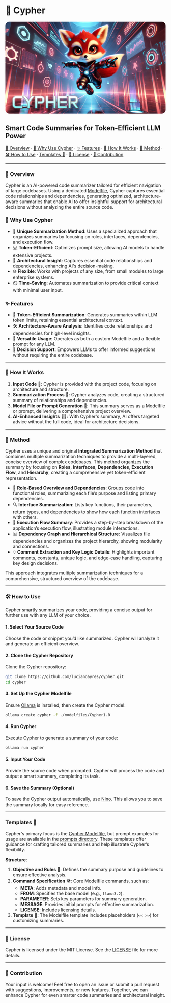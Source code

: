 # 🦊 Cypher

![Cypher Banner](https://github.com/lucianoayres/cypher/blob/main/images/banner_cypher.png?raw=true)

## Smart Code Summaries for Token-Efficient LLM Power

[🦾 Overview](#overview) · [🧠 Why Use Cypher](#why-use-cypher) · [✨ Features](#features) · [🚀 How It Works](#how-it-works) · [🧩 Method](#method) · [🛠️ How to Use](#how-to-use) · [Templates 📄](#templates-) · [📄 License](#license) · [🤝 Contribution](#contribution)

---

### 🦾 Overview

Cypher is an AI-powered code summarizer tailored for efficient navigation of large codebases. Using a dedicated [Modelfile](./modelfiles/Cypher1.0), Cypher captures essential code relationships and dependencies, generating optimized, architecture-aware summaries that enable AI to offer insightful support for architectural decisions without analyzing the entire source code.

### 🧠 Why Use Cypher

-   🦊 **Unique Summarization Method**: Uses a specialized approach that organizes summaries by focusing on roles, interfaces, dependencies, and execution flow.
-   💻 **Token-Efficient**: Optimizes prompt size, allowing AI models to handle extensive projects.
-   🧩 **Architectural Insight**: Captures essential code relationships and dependencies, enhancing AI's decision-making.
-   🌐 **Flexible**: Works with projects of any size, from small modules to large enterprise systems.
-   ⏲️ **Time-Saving**: Automates summarization to provide critical context with minimal user input.

### ✨ Features

-   🧬 **Token-Efficient Summarization**: Generates summaries within LLM token limits, retaining essential architectural context.
-   🛠️ **Architecture-Aware Analysis**: Identifies code relationships and dependencies for high-level insights.
-   🔗 **Versatile Usage**: Operates as both a custom Modelfile and a flexible prompt for any LLM.
-   🔎 **Decision Support**: Empowers LLMs to offer informed suggestions without requiring the entire codebase.

---

### 🚀 How It Works

1. **Input Code** 📄: Cypher is provided with the project code, focusing on architecture and structure.
2. **Summarization Process** 🧬: Cypher analyzes code, creating a structured summary of relationships and dependencies.
3. **Model File or Prompt Generation** 🦾: This summary serves as a Modelfile or prompt, delivering a comprehensive project overview.
4. **AI-Enhanced Insights** 🧠✨: With Cypher's summary, AI offers targeted advice without the full code, ideal for architecture decisions.

---

### 🧩 Method

Cypher uses a unique and original **Integrated Summarization Method** that combines multiple summarization techniques to provide a multi-layered, concise overview of complex codebases. This method organizes the summary by focusing on **Roles**, **Interfaces**, **Dependencies**, **Execution Flow**, and **Hierarchy**, creating a comprehensive yet token-efficient representation.

-   🦊 **Role-Based Overview and Dependencies**: Groups code into functional roles, summarizing each file’s purpose and listing primary dependencies.
-   🔍 **Interface Summarization**: Lists key functions, their parameters, return types, and dependencies to show how each function interfaces with others.
-   🔄 **Execution Flow Summary**: Provides a step-by-step breakdown of the application’s execution flow, illustrating module interactions.
-   📊 **Dependency Graph and Hierarchical Structure**: Visualizes file dependencies and organizes the project hierarchy, showing modularity and connections.
-   💡 **Comment Extraction and Key Logic Details**: Highlights important comments, constants, unique logic, and edge-case handling, capturing key design decisions.

This approach integrates multiple summarization techniques for a comprehensive, structured overview of the codebase.

---

### 🛠️ How to Use

Cypher smartly summarizes your code, providing a concise output for further use with any LLM of your choice.

#### 1. Select Your Source Code

Choose the code or snippet you’d like summarized. Cypher will analyze it and generate an efficient overview.

#### 2. Clone the Cypher Repository

Clone the Cypher repository:

```bash
git clone https://github.com/lucianoayres/cypher.git
cd cypher
```

#### 3. Set Up the Cypher Modelfile

Ensure [Ollama](https://github.com/ollama/ollama) is installed, then create the Cypher model:

```bash
ollama create cypher -f ./modelfiles/Cypher1.0
```

#### 4. Run Cypher

Execute Cypher to generate a summary of your code:

```bash
ollama run cypher
```

#### 5. Input Your Code

Provide the source code when prompted. Cypher will process the code and output a smart summary, completing its task.

#### 6. Save the Summary (Optional)

To save the Cypher output automatically, use [Nino](https://github.com/lucianoayres/nino-cli). This allows you to save the summary locally for easy reference.

---

### Templates 📄

Cypher's primary focus is the [Cypher Modelfile](./modelfiles/Cypher1.0), but prompt examples for usage are available in the [prompts directory](./prompts). These templates offer guidance for crafting tailored summaries and help illustrate Cypher’s flexibility.

**Structure**:

1. **Objective and Rules** 📜: Defines the summary purpose and guidelines to ensure effective analysis.
2. **Command Specification** 🛠️: Core Modelfile commands, such as:
    - **META**: Adds metadata and model info.
    - **FROM**: Specifies the base model (e.g., `llama3.2`).
    - **PARAMETER**: Sets key parameters for summary generation.
    - **MESSAGE**: Provides initial prompts for effective summarization.
    - **LICENSE**: Includes licensing details.
3. **Template** 🧩: The Modelfile template includes placeholders (`<< >>`) for customizing summaries.

---

### 📄 License

Cypher is licensed under the MIT License. See the [LICENSE](LICENSE) file for more details.

---

### 🤝 Contribution

Your input is welcome! Feel free to open an issue or submit a pull request with suggestions, improvements, or new features. Together, we can enhance Cypher for even smarter code summaries and architectural insight.
